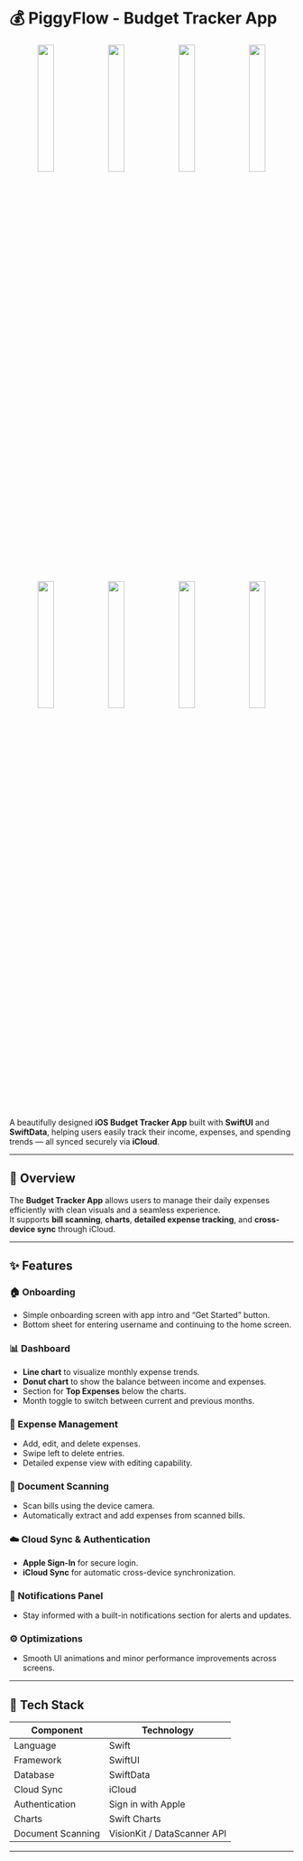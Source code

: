 # 💰 PiggyFlow - Budget Tracker App

<p align="center">
  <img src="https://github.com/user-attachments/assets/955a363d-5991-4e3d-b86a-7f6320c44174" width="24%" />
  <img src="https://github.com/user-attachments/assets/20f2c761-8e8f-48d4-a7ff-8ea3dc9598f4" width="24%" />
  <img src="https://github.com/user-attachments/assets/afa9d29b-942b-44ee-b949-89dd4bdabb2a" width="24%" />
  <img src="https://github.com/user-attachments/assets/63ef7eb2-df1f-49a4-920c-ee0cc7fe307a" width="24%" />
</p>

<p align="center">
  <img src="https://github.com/user-attachments/assets/f2eba88a-5759-4fd2-a69f-057d6b35c719" width="24%" />
  <img src="https://github.com/user-attachments/assets/34b9a9e9-2aa4-4337-82d8-f483ef6870ed" width="24%" />
  <img src="https://github.com/user-attachments/assets/d4792ea6-e7a6-4325-9642-84432880dba9" width="24%" />
  <img src="https://github.com/user-attachments/assets/a072ef7b-a5ba-473b-9b64-95d99d90914b" width="24%" />
</p>

A beautifully designed **iOS Budget Tracker App** built with **SwiftUI** and **SwiftData**, helping users easily track their income, expenses, and spending trends — all synced securely via **iCloud**.  

---

## 🚀 Overview

The **Budget Tracker App** allows users to manage their daily expenses efficiently with clean visuals and a seamless experience.  
It supports **bill scanning**, **charts**, **detailed expense tracking**, and **cross-device sync** through iCloud.

---

## ✨ Features

### 🏠 Onboarding
- Simple onboarding screen with app intro and “Get Started” button.  
- Bottom sheet for entering username and continuing to the home screen.

### 📊 Dashboard
- **Line chart** to visualize monthly expense trends.  
- **Donut chart** to show the balance between income and expenses.  
- Section for **Top Expenses** below the charts.  
- Month toggle to switch between current and previous months.

### 📱 Expense Management
- Add, edit, and delete expenses.  
- Swipe left to delete entries.  
- Detailed expense view with editing capability.

### 🧾 Document Scanning
- Scan bills using the device camera.  
- Automatically extract and add expenses from scanned bills.

### ☁️ Cloud Sync & Authentication
- **Apple Sign-In** for secure login.  
- **iCloud Sync** for automatic cross-device synchronization.

### 🔔 Notifications Panel
- Stay informed with a built-in notifications section for alerts and updates.

### ⚙️ Optimizations
- Smooth UI animations and minor performance improvements across screens.

---

## 🧠 Tech Stack

| Component | Technology |
|------------|-------------|
| Language | Swift |
| Framework | SwiftUI |
| Database | SwiftData |
| Cloud Sync | iCloud |
| Authentication | Sign in with Apple |
| Charts | Swift Charts |
| Document Scanning | VisionKit / DataScanner API |

---
